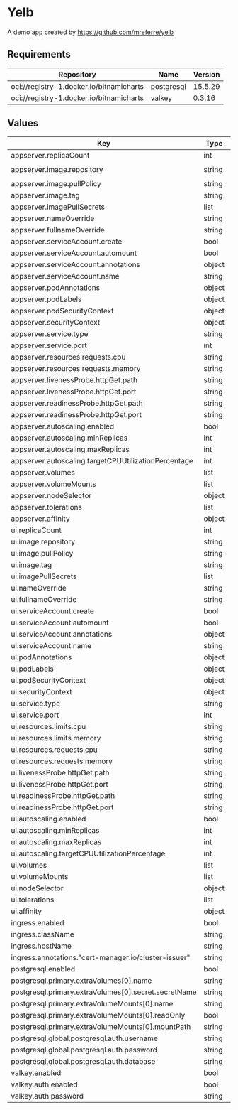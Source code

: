 # Yelb

A demo app created by https://github.com/mreferre/yelb

## Requirements

| Repository | Name | Version |
|------------|------|---------|
| oci://registry-1.docker.io/bitnamicharts | postgresql | 15.5.29 |
| oci://registry-1.docker.io/bitnamicharts | valkey | 0.3.16 |

## Values

| Key | Type | Default | Description |
|-----|------|---------|-------------|
| appserver.replicaCount | int | `1` |  |
| appserver.image.repository | string | `"quay.io/fairwinds/yelb-appserver"` |  |
| appserver.image.pullPolicy | string | `"Always"` |  |
| appserver.image.tag | string | `"v0.6.0"` |  |
| appserver.imagePullSecrets | list | `[]` |  |
| appserver.nameOverride | string | `""` |  |
| appserver.fullnameOverride | string | `""` |  |
| appserver.serviceAccount.create | bool | `true` |  |
| appserver.serviceAccount.automount | bool | `false` |  |
| appserver.serviceAccount.annotations | object | `{}` |  |
| appserver.serviceAccount.name | string | `""` |  |
| appserver.podAnnotations | object | `{}` |  |
| appserver.podLabels | object | `{}` |  |
| appserver.podSecurityContext | object | `{}` |  |
| appserver.securityContext | object | `{}` |  |
| appserver.service.type | string | `"ClusterIP"` |  |
| appserver.service.port | int | `4567` |  |
| appserver.resources.requests.cpu | string | `"100m"` |  |
| appserver.resources.requests.memory | string | `"128Mi"` |  |
| appserver.livenessProbe.httpGet.path | string | `"/api/hostname"` |  |
| appserver.livenessProbe.httpGet.port | string | `"http"` |  |
| appserver.readinessProbe.httpGet.path | string | `"/api/getstats"` |  |
| appserver.readinessProbe.httpGet.port | string | `"http"` |  |
| appserver.autoscaling.enabled | bool | `true` |  |
| appserver.autoscaling.minReplicas | int | `2` |  |
| appserver.autoscaling.maxReplicas | int | `100` |  |
| appserver.autoscaling.targetCPUUtilizationPercentage | int | `80` |  |
| appserver.volumes | list | `[]` |  |
| appserver.volumeMounts | list | `[]` |  |
| appserver.nodeSelector | object | `{}` |  |
| appserver.tolerations | list | `[]` |  |
| appserver.affinity | object | `{}` |  |
| ui.replicaCount | int | `1` |  |
| ui.image.repository | string | `"quay.io/fairwinds/yelb-ui"` |  |
| ui.image.pullPolicy | string | `"Always"` |  |
| ui.image.tag | string | `"v0.1.0"` |  |
| ui.imagePullSecrets | list | `[]` |  |
| ui.nameOverride | string | `""` |  |
| ui.fullnameOverride | string | `""` |  |
| ui.serviceAccount.create | bool | `true` |  |
| ui.serviceAccount.automount | bool | `false` |  |
| ui.serviceAccount.annotations | object | `{}` |  |
| ui.serviceAccount.name | string | `""` |  |
| ui.podAnnotations | object | `{}` |  |
| ui.podLabels | object | `{}` |  |
| ui.podSecurityContext | object | `{}` |  |
| ui.securityContext | object | `{}` |  |
| ui.service.type | string | `"ClusterIP"` |  |
| ui.service.port | int | `80` |  |
| ui.resources.limits.cpu | string | `"100m"` |  |
| ui.resources.limits.memory | string | `"128Mi"` |  |
| ui.resources.requests.cpu | string | `"100m"` |  |
| ui.resources.requests.memory | string | `"128Mi"` |  |
| ui.livenessProbe.httpGet.path | string | `"/"` |  |
| ui.livenessProbe.httpGet.port | string | `"http"` |  |
| ui.readinessProbe.httpGet.path | string | `"/"` |  |
| ui.readinessProbe.httpGet.port | string | `"http"` |  |
| ui.autoscaling.enabled | bool | `true` |  |
| ui.autoscaling.minReplicas | int | `2` |  |
| ui.autoscaling.maxReplicas | int | `100` |  |
| ui.autoscaling.targetCPUUtilizationPercentage | int | `80` |  |
| ui.volumes | list | `[]` |  |
| ui.volumeMounts | list | `[]` |  |
| ui.nodeSelector | object | `{}` |  |
| ui.tolerations | list | `[]` |  |
| ui.affinity | object | `{}` |  |
| ingress.enabled | bool | `true` |  |
| ingress.className | string | `"nginx-ingress"` |  |
| ingress.hostName | string | `"yelb.sandbox.hillghost.com"` |  |
| ingress.annotations."cert-manager.io/cluster-issuer" | string | `"letsencrypt-prod"` |  |
| postgresql.enabled | bool | `true` |  |
| postgresql.primary.extraVolumes[0].name | string | `"init"` |  |
| postgresql.primary.extraVolumes[0].secret.secretName | string | `"yelb-db-init"` |  |
| postgresql.primary.extraVolumeMounts[0].name | string | `"init"` |  |
| postgresql.primary.extraVolumeMounts[0].readOnly | bool | `true` |  |
| postgresql.primary.extraVolumeMounts[0].mountPath | string | `"/init/"` |  |
| postgresql.global.postgresql.auth.username | string | `"yelb"` |  |
| postgresql.global.postgresql.auth.password | string | `"yelb"` |  |
| postgresql.global.postgresql.auth.database | string | `"yelbdatabase"` |  |
| valkey.enabled | bool | `true` |  |
| valkey.auth.enabled | bool | `false` |  |
| valkey.auth.password | string | `"foobar"` |  |

